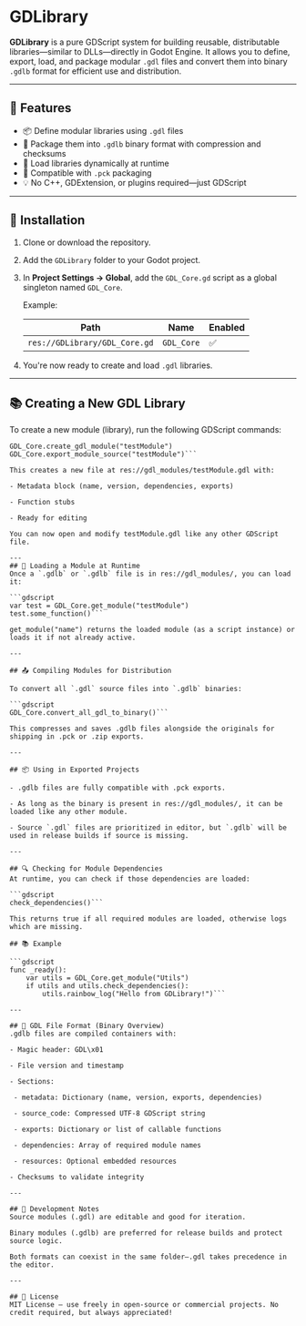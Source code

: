 # GDLibrary

**GDLibrary** is a pure GDScript system for building reusable, distributable libraries—similar to DLLs—directly in Godot Engine. It allows you to define, export, load, and package modular `.gdl` files and convert them into binary `.gdlb` format for efficient use and distribution.

---

## 🚀 Features

- 📦 Define modular libraries using `.gdl` files
- 🔐 Package them into `.gdlb` binary format with compression and checksums
- 🧠 Load libraries dynamically at runtime
- 📁 Compatible with `.pck` packaging
- 💡 No C++, GDExtension, or plugins required—just GDScript

---

## 📁 Installation

1. Clone or download the repository.
2. Add the `GDLibrary` folder to your Godot project.
3. In **Project Settings → Global**, add the `GDL_Core.gd` script as a global singleton named `GDL_Core`.

   Example:

   | Path                            | Name       | Enabled |
   |----------------------------------|------------|---------|
   | `res://GDLibrary/GDL_Core.gd`   | `GDL_Core` | ✅       |

4. You're now ready to create and load `.gdl` libraries.

---

## 📚 Creating a New GDL Library

To create a new module (library), run the following GDScript commands:

```gdscript
GDL_Core.create_gdl_module("testModule")
GDL_Core.export_module_source("testModule")```

This creates a new file at res://gdl_modules/testModule.gdl with:

- Metadata block (name, version, dependencies, exports)

- Function stubs

- Ready for editing

You can now open and modify testModule.gdl like any other GDScript file.

---
## 🚀 Loading a Module at Runtime
Once a `.gdlb` or `.gdlb` file is in res://gdl_modules/, you can load it:

```gdscript
var test = GDL_Core.get_module("testModule")
test.some_function()```

get_module("name") returns the loaded module (as a script instance) or loads it if not already active.

---

## 📤 Compiling Modules for Distribution

To convert all `.gdl` source files into `.gdlb` binaries:

```gdscript
GDL_Core.convert_all_gdl_to_binary()```

This compresses and saves .gdlb files alongside the originals for shipping in .pck or .zip exports.

---

## 📦 Using in Exported Projects

- .gdlb files are fully compatible with .pck exports.

- As long as the binary is present in res://gdl_modules/, it can be loaded like any other module.

- Source `.gdl` files are prioritized in editor, but `.gdlb` will be used in release builds if source is missing.

---

## 🔍 Checking for Module Dependencies
At runtime, you can check if those dependencies are loaded:

```gdscript
check_dependencies()```

This returns true if all required modules are loaded, otherwise logs which are missing.

## 📚 Example

```gdscript
func _ready():
	var utils = GDL_Core.get_module("Utils")
	if utils and utils.check_dependencies():
		utils.rainbow_log("Hello from GDLibrary!")```

---

## 📂 GDL File Format (Binary Overview)
.gdlb files are compiled containers with:

- Magic header: GDL\x01

- File version and timestamp

- Sections:

 - metadata: Dictionary (name, version, exports, dependencies)

 - source_code: Compressed UTF-8 GDScript string

 - exports: Dictionary or list of callable functions

 - dependencies: Array of required module names

 - resources: Optional embedded resources

- Checksums to validate integrity

---

## 🧪 Development Notes
Source modules (.gdl) are editable and good for iteration.

Binary modules (.gdlb) are preferred for release builds and protect source logic.

Both formats can coexist in the same folder—.gdl takes precedence in the editor.

---

## 📝 License
MIT License — use freely in open-source or commercial projects. No credit required, but always appreciated!